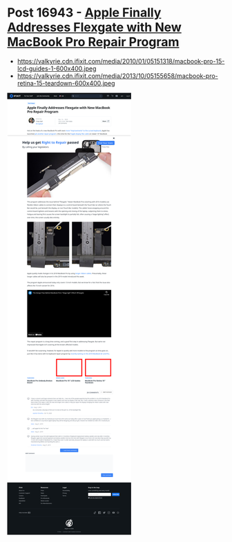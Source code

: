 # Post 16943 - [Apple Finally Addresses Flexgate with New MacBook Pro Repair Program](https://www.ifixit.com/News/16943/macbook-pro-flexgate-repair-program)

- https://valkyrie.cdn.ifixit.com/media/2010/01/05151318/macbook-pro-15-lcd-guides-1-600x400.jpeg
- https://valkyrie.cdn.ifixit.com/media/2013/10/05155658/macbook-pro-retina-15-teardown-600x400.jpeg

![screencap](screenshots/2a466b8f-52c7-41b9-bcc6-f231e7f46a3b.png)
